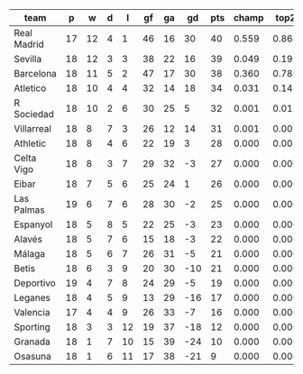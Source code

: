 |    team     | p  | w  | d | l  | gf | ga | gd  | pts | champ | top2  | top3  | top4  |  5-7  | bot4  | bot3  | bot2  |
|-------------|----|----|---|----|----|----|-----|-----|-------|-------|-------|-------|-------|-------|-------|-------|
| Real Madrid | 17 | 12 | 4 |  1 | 46 | 16 |  30 |  40 | 0.559 | 0.864 | 0.960 | 0.992 | 0.008 | 0.000 | 0.000 | 0.000|
| Sevilla     | 18 | 12 | 3 |  3 | 38 | 22 |  16 |  39 | 0.049 | 0.191 | 0.530 | 0.819 | 0.173 | 0.000 | 0.000 | 0.000|
| Barcelona   | 18 | 11 | 5 |  2 | 47 | 17 |  30 |  38 | 0.360 | 0.780 | 0.932 | 0.985 | 0.015 | 0.000 | 0.000 | 0.000|
| Atletico    | 18 | 10 | 4 |  4 | 32 | 14 |  18 |  34 | 0.031 | 0.143 | 0.450 | 0.769 | 0.217 | 0.000 | 0.000 | 0.000|
| R Sociedad  | 18 | 10 | 2 |  6 | 30 | 25 |   5 |  32 | 0.001 | 0.013 | 0.065 | 0.200 | 0.616 | 0.000 | 0.000 | 0.000|
| Villarreal  | 18 |  8 | 7 |  3 | 26 | 12 |  14 |  31 | 0.001 | 0.007 | 0.048 | 0.155 | 0.621 | 0.000 | 0.000 | 0.000|
| Athletic    | 18 |  8 | 4 |  6 | 22 | 19 |   3 |  28 | 0.000 | 0.001 | 0.005 | 0.026 | 0.320 | 0.002 | 0.000 | 0.000|
| Celta Vigo  | 18 |  8 | 3 |  7 | 29 | 32 |  -3 |  27 | 0.000 | 0.000 | 0.003 | 0.022 | 0.290 | 0.002 | 0.001 | 0.000|
| Eibar       | 18 |  7 | 5 |  6 | 25 | 24 |   1 |  26 | 0.000 | 0.000 | 0.004 | 0.019 | 0.279 | 0.004 | 0.001 | 0.000|
| Las Palmas  | 19 |  6 | 7 |  6 | 28 | 30 |  -2 |  25 | 0.000 | 0.000 | 0.001 | 0.005 | 0.120 | 0.018 | 0.004 | 0.000|
| Espanyol    | 18 |  5 | 8 |  5 | 22 | 25 |  -3 |  23 | 0.000 | 0.000 | 0.001 | 0.003 | 0.124 | 0.024 | 0.006 | 0.002|
| Alavés      | 18 |  5 | 7 |  6 | 15 | 18 |  -3 |  22 | 0.000 | 0.000 | 0.001 | 0.007 | 0.145 | 0.014 | 0.004 | 0.000|
| Málaga      | 18 |  5 | 6 |  7 | 26 | 31 |  -5 |  21 | 0.000 | 0.000 | 0.000 | 0.000 | 0.024 | 0.122 | 0.045 | 0.011|
| Betis       | 18 |  6 | 3 |  9 | 20 | 30 | -10 |  21 | 0.000 | 0.000 | 0.000 | 0.000 | 0.022 | 0.138 | 0.050 | 0.013|
| Deportivo   | 19 |  4 | 7 |  8 | 24 | 29 |  -5 |  19 | 0.000 | 0.000 | 0.000 | 0.000 | 0.018 | 0.130 | 0.043 | 0.011|
| Leganes     | 18 |  4 | 5 |  9 | 13 | 29 | -16 |  17 | 0.000 | 0.000 | 0.000 | 0.000 | 0.001 | 0.540 | 0.282 | 0.105|
| Valencia    | 17 |  4 | 4 |  9 | 26 | 33 |  -7 |  16 | 0.000 | 0.000 | 0.000 | 0.000 | 0.008 | 0.261 | 0.114 | 0.037|
| Sporting    | 18 |  3 | 3 | 12 | 19 | 37 | -18 |  12 | 0.000 | 0.000 | 0.000 | 0.000 | 0.000 | 0.832 | 0.672 | 0.362|
| Granada     | 18 |  1 | 7 | 10 | 15 | 39 | -24 |  10 | 0.000 | 0.000 | 0.000 | 0.000 | 0.000 | 0.951 | 0.881 | 0.721|
| Osasuna     | 18 |  1 | 6 | 11 | 17 | 38 | -21 |   9 | 0.000 | 0.000 | 0.000 | 0.000 | 0.000 | 0.961 | 0.899 | 0.737|
